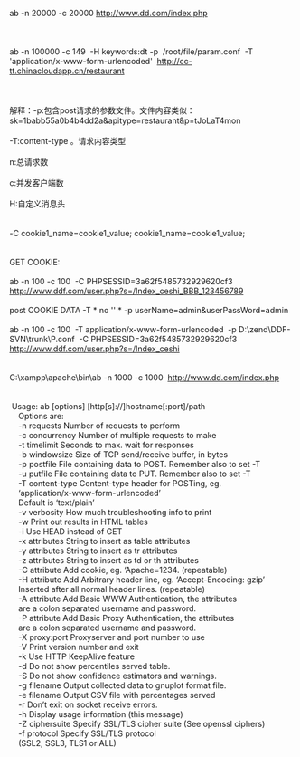 ab -n 20000 -c 20000 http://www.dd.com/index.php<br />
<br />
<br />
<br />
ab -n 100000 -c 149 &nbsp;-H keywords:dt -p &nbsp;/root/file/param.conf &nbsp;-T 'application/x-www-form-urlencoded' &nbsp;http://cc-tt.chinacloudapp.cn/restaurant<br />
<br />
<br />
<br />
解释：-p:包含post请求的参数文件。文件内容类似：sk=1babb55a0b4b4dd2a&amp;apitype=restaurant&amp;p=tJoLaT4mon<br />
<br />
-T:content-type 。请求内容类型<br />
<br />
n:总请求数<br />
<br />
c:并发客户端数<br />
<br />
H:自定义消息头<br />
<br />
<br />
-C cookie1_name=cookie1_value; cookie1_name=cookie1_value;<br />
<br />
<br />
GET COOKIE:<br />
<br />
ab -n 100 -c 100 &nbsp;-C PHPSESSID=3a62f5485732929620cf3 http://www.ddf.com/user.php?s=/Index_ceshi_BBB_123456789<br />
<br />
post COOKIE DATA -T * no '' * -p userName=admin&amp;userPassWord=admin<br />
<br />
ab -n 100 -c 100 &nbsp;-T application/x-www-form-urlencoded &nbsp;-p D:\zend\DDF-SVN\trunk\P.conf &nbsp;-C PHPSESSID=3a62f5485732929620cf3 http://www.ddf.com/user.php?s=/Index_ceshi<br />
<br />
<br />
C:\xampp\apache\bin\ab -n 1000 -c 1000 &nbsp;http://www.dd.com/index.php<br />
<br />
<br />
&nbsp;Usage: ab [options] [http[s]://]hostname[:port]/path<br />
&nbsp; &nbsp; Options are:<br />
&nbsp; &nbsp; -n requests Number of requests to perform<br />
&nbsp; &nbsp; -c concurrency Number of multiple requests to make<br />
&nbsp; &nbsp; -t timelimit Seconds to max. wait for responses<br />
&nbsp; &nbsp; -b windowsize Size of TCP send/receive buffer, in bytes<br />
&nbsp; &nbsp; -p postfile File containing data to POST. Remember also to set -T<br />
&nbsp; &nbsp; -u putfile File containing data to PUT. Remember also to set -T<br />
&nbsp; &nbsp; -T content-type Content-type header for POSTing, eg.<br />
&nbsp; &nbsp; ‘application/x-www-form-urlencoded’<br />
&nbsp; &nbsp; Default is ‘text/plain’<br />
&nbsp; &nbsp; -v verbosity How much troubleshooting info to print<br />
&nbsp; &nbsp; -w Print out results in HTML tables<br />
&nbsp; &nbsp; -i Use HEAD instead of GET<br />
&nbsp; &nbsp; -x attributes String to insert as table attributes<br />
&nbsp; &nbsp; -y attributes String to insert as tr attributes<br />
&nbsp; &nbsp; -z attributes String to insert as td or th attributes<br />
&nbsp; &nbsp; -C attribute Add cookie, eg. ‘Apache=1234. (repeatable)<br />
&nbsp; &nbsp; -H attribute Add Arbitrary header line, eg. ‘Accept-Encoding: gzip’<br />
&nbsp; &nbsp; Inserted after all normal header lines. (repeatable)<br />
&nbsp; &nbsp; -A attribute Add Basic WWW Authentication, the attributes<br />
&nbsp; &nbsp; are a colon separated username and password.<br />
&nbsp; &nbsp; -P attribute Add Basic Proxy Authentication, the attributes<br />
&nbsp; &nbsp; are a colon separated username and password.<br />
&nbsp; &nbsp; -X proxy:port Proxyserver and port number to use<br />
&nbsp; &nbsp; -V Print version number and exit<br />
&nbsp; &nbsp; -k Use HTTP KeepAlive feature<br />
&nbsp; &nbsp; -d Do not show percentiles served table.<br />
&nbsp; &nbsp; -S Do not show confidence estimators and warnings.<br />
&nbsp; &nbsp; -g filename Output collected data to gnuplot format file.<br />
&nbsp; &nbsp; -e filename Output CSV file with percentages served<br />
&nbsp; &nbsp; -r Don’t exit on socket receive errors.<br />
&nbsp; &nbsp; -h Display usage information (this message)<br />
&nbsp; &nbsp; -Z ciphersuite Specify SSL/TLS cipher suite (See openssl ciphers)<br />
&nbsp; &nbsp; -f protocol Specify SSL/TLS protocol<br />
&nbsp; &nbsp; (SSL2, SSL3, TLS1 or ALL)<br />